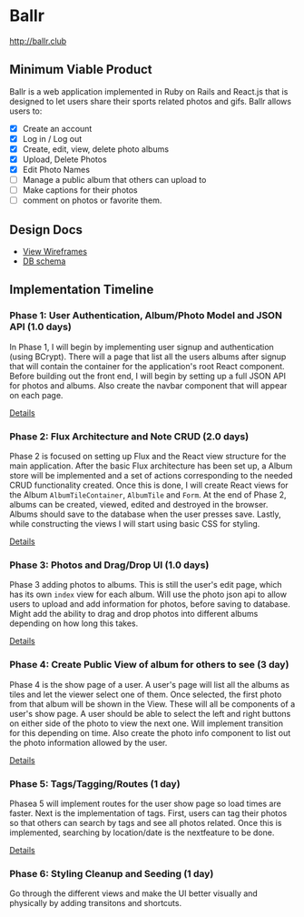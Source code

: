 # Ballr


http://ballr.club

## Minimum Viable Product

Ballr is a web application implemented in Ruby on Rails and React.js that is designed to let users share their sports related photos and gifs. Ballr allows users to:

<!-- This is a Markdown checklist. Use it to keep track of your progress! -->

- [x] Create an account
- [x] Log in / Log out
- [x] Create, edit, view, delete photo albums
- [x] Upload, Delete Photos
- [x] Edit Photo Names 
- [ ] Manage a public album that others can upload to
- [ ] Make captions for their photos
- [ ] comment on photos or favorite them.

## Design Docs
* [View Wireframes][view]
* [DB schema][schema]

[view]: ./docs/views.md
[schema]: ./docs/schema.md

## Implementation Timeline

### Phase 1: User Authentication, Album/Photo Model and JSON API (1.0 days)

In Phase 1, I will begin by implementing user signup and authentication (using
BCrypt). There will a page that list all the users albums after signup that will
contain the container for the application's root React component. Before
building out the front end, I will begin by setting up a full JSON API for photos
and albums. Also create the navbar component that will appear on each page.

[Details][phase-one]

### Phase 2: Flux Architecture and Note CRUD (2.0 days)

Phase 2 is focused on setting up Flux and the React view
structure for the main application. After the basic Flux architecture has been
set up, a Album store will be implemented and a set of actions corresponding to
the needed CRUD functionality created. Once this is done, I will create React
views for the Album `AlbumTileContainer`, `AlbumTile` and `Form`. At the end of
Phase 2, albums can be created, viewed, edited and destroyed in the browser.
Albums should save to the database when the user presses save.
Lastly, while constructing the views I will start using basic CSS  for
styling.

[Details][phase-two]

### Phase 3: Photos and Drag/Drop UI (1.0 days)

Phase 3 adding photos to albums. This is still the user's edit page, which has
its own `index` view for each album. Will use the photo json api to allow users
to upload and add information for photos, before saving to database. Might add
the ability to drag and drop photos into different albums depending on how long
this takes.

[Details][phase-three]

### Phase 4: Create Public View of album for others to see (3 day)

Phase 4 is the show page of a user. A user's page will list all the albums as
tiles and let the viewer select one of them. Once selected, the first photo from
that album will be shown in the  View. These will all be components of a user's
show page. A user should be able to select the left and right buttons on either
side of the photo to view the next one. Will implement transition for this
depending on time. Also create the photo info component to list out the photo
information allowed by the user.



[Details][phase-four]

### Phase 5: Tags/Tagging/Routes (1 day)

Phasea 5 will implement routes for the user show page so load times are faster.
Next is the implementation of tags. First, users can tag their photos so that
others can search by tags and see all photos related. Once this is implemented,
searching by location/date is the nextfeature to be done.

[Details][phase-five]

### Phase 6: Styling Cleanup and Seeding (1 day)

Go through the different views and make the UI better visually and physically
by adding transitons and shortcuts.


[phase-one]: ./docs/phases/phase1.md
[phase-two]: ./docs/phases/phase2.md
[phase-three]: ./docs/phases/phase3.md
[phase-four]: ./docs/phases/phase4.md
[phase-five]: ./docs/phases/phase5.md
